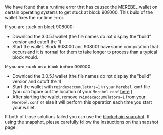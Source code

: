 We have found that a runtime error that has caused the MEREBEL wallet on certain operating systems to get stuck at block 908000. This build of the wallet fixes the runtime error.

If you are stuck on block 908000:
- Download the 3.0.5.1 wallet (the file names do not display the "build" version and cutoff the 1)
- Start the wallet. Block 908000 and 908001 have some computation that occurs and it is normal for them to take longer to process than a typical block would.

If you are stuck on a block before 908000:
- Download the 3.0.5.1 wallet (the file names do not display the "build" version and cutoff the 1)
- Start the wallet with `reindexaccumulators=1` in your `Merebel.conf` file (you can figure out the location of your `Merebel.conf` [here](https://Merebel.freshdesk.com/support/solutions/articles/30000004664-where-are-my-wallet-dat-blockchain-and-configuration-conf-files-located-) )
- After starting the wallet, remove `reindexaccumulators=1` from your `Merebel.conf` or else it will perform this operation each time you start your wallet.

If both of those solutions failed you can use the [blockchain snapshot](http://178.254.23.111/~pub/MEREBEL/Daily-Snapshots-Html/MEREBEL-Daily-Snapshots.html). If using the snapshot, please carefully follow the instructions on the snapshot page.